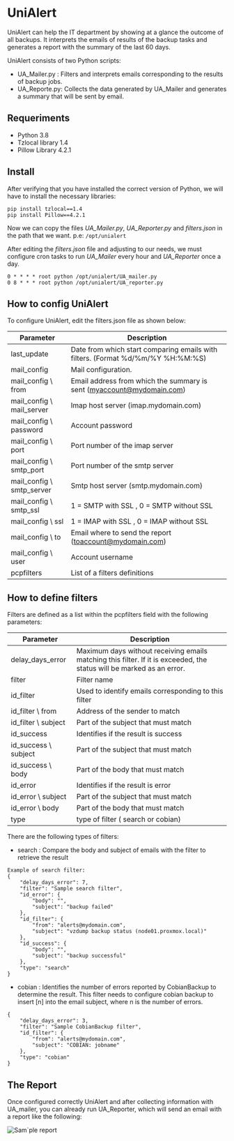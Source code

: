 UniAlert
=====

UniAlert can help the IT department by showing at a glance the outcome of all backups. It interprets the emails of results of the backup tasks and generates a report with the summary of the last 60 days.

UniAlert consists of two Python scripts:

- UA_Mailer.py : Filters and interprets emails corresponding to the results of backup jobs.
- UA_Reporte.py: Collects the data generated by UA_Mailer and generates a summary that will be sent by email.

Requeriments
-----------------
- Python 3.8
- Tzlocal library 1.4 
- Pillow Library 4.2.1

Install
-----------------

After verifying that you have installed the correct version of Python, we will have to install the necessary libraries:

```
pip install tzlocal==1.4
pip install Pillow==4.2.1
```

Now we can copy the files *UA_Mailer.py*, *UA_Reporter.py* and *filters.json* in the path that we want.  p.e: `/opt/unialert`

After editing the *filters.json* file and adjusting to our needs, we must configure cron tasks to run *UA_Mailer* every hour and *UA_Reporter* once a day.

```
0 * * * * root python /opt/unialert/UA_mailer.py
0 8 * * * root python /opt/unialert/UA_reporter.py
```

How to config UniAlert
-----------------------------
To configure UniAlert, edit the filters.json file as shown below:

| Parameter                  |  Description
----------------------|----------------------
|last_update  | Date from which start comparing emails with filters. (Format %d/%m/%Y %H:%M:%S) |
|mail_config| Mail configuration. |
|mail_config \ from | Email address from which the summary is sent (myaccount@mydomain.com)|
|mail_config \ mail_server | Imap host server  (imap.mydomain.com)|
|mail_config \ password | Account password |
|mail_config \ port | Port number of the imap server|
|mail_config \ smtp_port | Port number of the smtp server|
|mail_config \ smtp_server | Smtp host server  (smtp.mydomain.com)|
|mail_config \ smtp_ssl | 1 = SMTP with SSL , 0 = SMTP without SSL |
|mail_config \ ssl | 1 = IMAP with SSL , 0 = IMAP without SSL |
|mail_config \ to | Email where to send the report (toaccount@mydomain.com) |
|mail_config \ user | Account username |
|pcpfilters| List of a filters definitions|

How to define filters
-------------------------
Filters are defined as a list within the pcpfilters field with the following parameters:

| Parameter                  |  Description
----------------------|----------------------
|delay_days_error | Maximum days without receiving emails matching this filter. If it is exceeded, the status will be marked as an error. |
|filter| Filter name|
|id_filter| Used to identify emails corresponding to this filter|
|id_filter \ from | Address of the sender to match |
|id_filter \ subject | Part of the subject that must match|
|id_success | Identifies if the result is success |
|id_success \ subject| Part of the subject that must match|
|id_success \ body | Part of the body that must match|
|id_error | Identifies if the result is error |
|id_error \ subject| Part of the subject that must match|
|id_error \ body | Part of the body that must match|
|type | type of filter ( search or cobian) |


There are the following types of filters:

- search : Compare the body and subject of emails with the filter to retrieve the result
```
Example of search filter:
{
    "delay_days_error": 7, 
    "filter": "Sample search filter", 
    "id_error": {
        "body": "", 
        "subject": "backup failed"
    }, 
    "id_filter": {
        "from": "alerts@mydomain.com", 
        "subject": "vzdump backup status (node01.proxmox.local)"
    }, 
    "id_success": {
        "body": "", 
        "subject": "backup successful"
    }, 
    "type": "search"
}
```

- cobian : Identifies the number of errors reported by CobianBackup to determine the result. This filter needs to configure cobian backup to insert [n] into the email subject, where n is the number of errors.
```
{
    "delay_days_error": 3, 
    "filter": "Sample CobianBackup filter", 
    "id_filter": {
        "from": "alerts@mydomain.com", 
        "subject": "COBIAN: jobname"
    }, 
    "type": "cobian"
}
```

The Report
---------------
Once configured correctly UniAlert and after collecting information with UA_mailer, you can already run UA_Reporter, which will send an email with a report like the following:

![Sam`ple report](http://www.pcpractico.es/img2/reportpng.PNG)